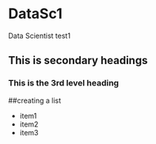 # DataSc1
Data Scientist test1
## This is secondary headings
### This is the 3rd level heading
##creating a list
* item1
* item2
* item3

